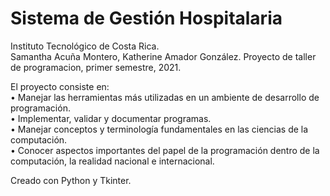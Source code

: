 # Sistema de Gestión Hospitalaria
Instituto Tecnológico de Costa Rica.<br />
Samantha Acuña Montero, Katherine Amador González.
Proyecto de taller de programacion, primer semestre, 2021.<br />

El proyecto consiste en:<br />
  •	Manejar las herramientas más utilizadas en un ambiente de desarrollo de programación.<br />
  •	Implementar, validar y documentar programas.<br />
  •	Manejar conceptos y terminología fundamentales en las ciencias de la computación.<br />
  •	Conocer aspectos importantes del papel de la programación dentro de la computación, la realidad nacional e internacional.<br />
  
  Creado con Python y Tkinter.
